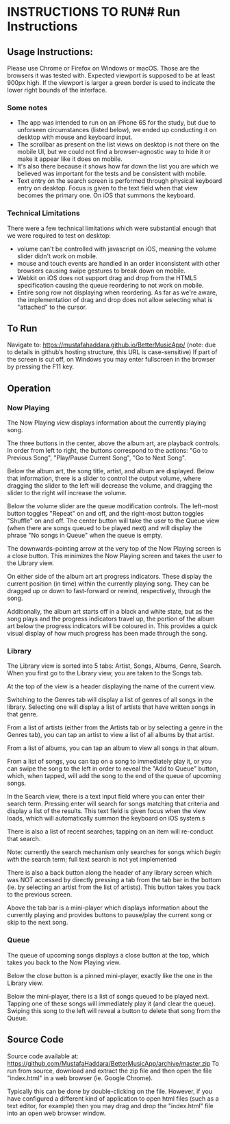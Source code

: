 # INSTRUCTIONS TO RUN# Run Instructions

## Usage Instructions:

Please use Chrome or Firefox on Windows or macOS. Those are the browsers it was tested with. Expected viewport is supposed to be at least 900px high. If the viewport is larger a green border is used to indicate the lower right bounds of the interface. 

### Some notes
 * The app was intended to run on an iPhone 6S for the study, but due to unforseen circumstances (listed below), we ended up conducting it on desktop with mouse and keyboard input.
 * The scrollbar as present on the list views on desktop is not there on the mobile UI, but we could not find a browser-agnostic way to hide it or make it appear like it does on mobile. 
 * It's also there because it shows how far down the list you are which we believed was important for the tests and be consistent with mobile.
 * Text entry on the search screen is performed through physical keyboard entry on desktop. Focus is given to the text field when that view becomes the primary one. On iOS that summons the keyboard.

### Technical Limitations 
There were a few technical limitations which were substantial enough that we were required to test on desktop:
 * volume can't be controlled with javascript on iOS, meaning the volume slider didn't work on mobile.
 * mouse and touch events are handled in an order inconsistent with other browsers causing swipe gestures to break down on mobile.
 * Webkit on iOS does not support drag and drop from the HTML5 specification causing the queue reordering to not work on mobile.
 * Entire song row not displaying when reordering. As far as we're aware, the implementation of drag and drop does not allow selecting what is "attached" to the cursor.

## To Run
Navigate to: https://mustafahaddara.github.io/BetterMusicApp/
(note: due to details in github’s hosting structure, this URL is case-sensitive)
If part of the screen is cut off, on Windows you may enter fullscreen in the browser by pressing the F11 key.

## Operation
### Now Playing
The Now Playing view displays information about the currently playing song.

The three buttons in the center, above the album art, are playback controls. In order from left to right, the buttons correspond to the actions: "Go to Previous Song", "Play/Pause Current Song", "Go to Next Song".

Below the album art, the song title, artist, and album are displayed. Below that information, there is a slider to control the output volume, where dragging the slider to the left will decrease the volume, and dragging the slider to the right will increase the volume.

Below the volume slider are the queue modification controls. The left-most button toggles "Repeat" on and off, and the right-most button toggles "Shuffle" on and off. The center button will take the user to the Queue view (when there are songs queued to be played next) and will display the phrase "No songs in Queue" when the queue is empty.

The downwards-pointing arrow at the very top of the Now Playing screen is a close button. This minimizes the Now Playing screen and takes the user to the Library view.

On either side of the album art art progress indicators. These display the current position (in time) within the currently playing song. They can be dragged up or down to fast-forward or rewind, respectively, through the song.

Additionally, the album art starts off in a black and white state, but as the song plays and the progress indicators travel up, the portion of the album art below the progress indicators will be coloured in. This provides a quick visual display of how much progress has been made through the song.

### Library
The Library view is sorted into 5 tabs: Artist, Songs, Albums, Genre, Search. When you first go to the Library view, you are taken to the Songs tab. 

At the top of the view is a header displaying the name of the current view.

Switching to the Genres tab will display a list of genres of all songs in the library. Selecting one will display a list of artists that have written songs in that genre.

From a list of artists (either from the Artists tab or by selecting a genre in the Genres tab), you can tap an artist to view a list of all albums by that artist.

From a list of albums, you can tap an album to view all songs in that album.

From a list of songs, you can tap on a song to immediately play it, or you can swipe the song to the left in order to reveal the "Add to Queue" button, which, when tapped, will add the song to the end of the queue of upcoming songs.

In the Search view, there is a text input field where you can enter their search term. Pressing enter will search for songs matching that criteria and display a list of the results. This text field is given focus when the view loads, which will automatically summon the keyboard on iOS system.s

There is also a list of recent searches; tapping on an item will re-conduct that search.

Note: currently the search mechanism only searches for songs which _begin with_ the search term; full text search is not yet implemented

There is also a back button along the header of any library screen which was NOT accessed by directly pressing a tab from the tab bar in the bottom (ie. by selecting an artist from the list of artists). This button takes you back to the previous screen.

Above the tab bar is a mini-player which displays information about the currently playing and provides buttons to pause/play the current song or skip to the next song.

### Queue
The queue of upcoming songs displays a close button at the top, which takes you back to the Now Playing view.

Below the close button is a pinned mini-player, exactly like the one in the Library view. 

Below the mini-player, there is a list of songs queued to be played next. Tapping one of these songs will immediately play it (and clear the queue). Swiping this song to the left will reveal a button to delete that song from the Queue. 

## Source Code
Source code available at: https://github.com/MustafaHaddara/BetterMusicApp/archive/master.zip
To run from source, download and extract the zip file and then open the file "index.html" in a web browser (ie. Google Chrome).

Typically this can be done by double-clicking on the file. However, if you have configured a different kind of application to open html files (such as a text editor, for example) then you may drag and drop the "index.html" file into an open web browser window.
